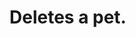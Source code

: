 #  Deletes a pet.

<api-endpoint openapi-path="../../specifications/api.yml" method="DELETE" endpoint="/pet/{petId}"/>